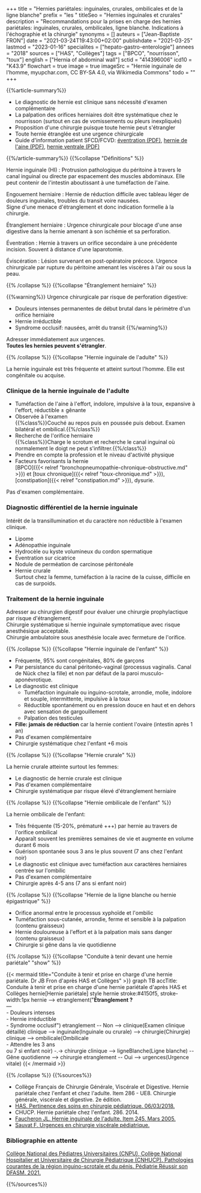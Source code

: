 +++
title = "Hernies pariétales: inguinales, crurales, ombilicales et de la ligne blanche"
prefix = "les "
titleSeo = "Hernies inguinales et crurales"
description = "Recommandations pour la prises en charge des hernies pariétales: inguinales, crurales, ombilicales, ligne blanche. Indications à l'échographie et la chirurgie"
synonyms = []
auteurs = ["Jean-Baptiste FRON"]
date = "2021-03-24T19:43:00+02:00"
publishdate = "2021-03-25"
lastmod = "2023-01-16"
specialites = ["hepato-gastro-enterologie"]
annees = "2018"
sources = ["HAS", "Collèges"]
tags = ["BPCO", "nourrisson", "toux"]
english = ["Hernia of abdominal wall"]
sctid = "414396006"
icd10 = "K43.9"
flowchart = true
image = true
imageSrc = "Hernie inguinale de l'homme, myupchar.com, CC BY-SA 4.0, via Wikimedia Commons"
todo = ""
+++

{{%article-summary%}}

- Le diagnostic de hernie est clinique sans nécessité d'examen complémentaire
- La palpation des orifices herniaires doit être systématique chez le nourrisson (surtout en cas de vomissements ou pleurs inexpliqués)
- Proposition d'une chirurgie puisque toute hernie peut s'étrangler
- Toute hernie étranglée est une urgence chirurgicale
- Guide d'information patient SFCD/FCVD: [éventration (PDF)](https://www.fcvd.fr/wp-content/uploads/2022/01/FICHE-D_INFORMATION-PATIENT-EVENTRATIONS.pdf), [hernie de l'aine (PDF)](https://www.fcvd.fr/wp-content/uploads/2022/01/FICHE-D_INFORMATION-PATIENT-EVENTRATIONS.pdf), [hernie ventrale (PDF)](https://www.fcvd.fr/wp-content/uploads/2022/01/FICHE-D_INFORMATION-PATIENT-HERNIES-VENTRALES.pdf)

{{%/article-summary%}}
{{%collapse "Définitions" %}}

Hernie inguinale (HI)
: Protrusion pathologique du péritoine à travers le canal inguinal ou directe par espacement des muscles abdominaux. Elle peut contenir de l'intestin aboutissant à une tuméfaction de l'aine.

Engouement herniaire
: Hernie de réduction difficile avec tableau léger de douleurs inguinales, troubles du transit voire nausées.  
Signe d'une menace d'étranglement et donc indication formelle à la chirurgie.

Étranglement herniaire
: Urgence chirurgicale pour blocage d'une anse digestive dans la hernie amenant à son ischémie et sa perforation.

Éventration
: Hernie à travers un orifice secondaire à une précédente incision. Souvent à distance d'une laparotomie.

Éviscération
: Lésion survenant en post-opératoire précoce. Urgence chirurgicale par rupture du péritoine amenant les viscères à l'air ou sous la peau.

{{% /collapse %}}
{{%collapse "Étranglement herniaire" %}}

{{%warning%}}
Urgence chirurgicale par risque de perforation digestive:

- Douleurs intenses permanentes de début brutal dans le périmètre d'un orifice herniaire
- Hernie irréductible
- Syndrome occlusif: nausées, arrêt du transit
{{%/warning%}}

Adresser immédiatement aux urgences.  
**Toutes les hernies peuvent s'étrangler**.

{{% /collapse %}}
{{%collapse "Hernie inguinale de l'adulte" %}}

La hernie inguinale est très fréquente et atteint surtout l'homme. Elle est congénitale ou acquise.

### Clinique de la hernie inguinale de l'adulte

- Tuméfaction de l'aine à l'effort, indolore, impulsive à la toux, expansive à l'effort, réductible ± gênante
- Observée à l'examen  
  {{%class%}}Couché au repos puis en poussée puis debout. Examen bilatéral et ombilical.{{%/class%}}
- Recherche de l'orifice herniaire  
  {{%class%}}Charge le scrotum et recherche le canal inguinal où normalement le doigt ne peut s'infiltrer.{{%/class%}}
- Prendre en compte la profession et le niveau d'activité physique
- Facteurs favorisants la hernie  
  [BPCO]({{< relref "bronchopneumopathie-chronique-obstructive.md" >}}) et [toux chronique]({{< relref "toux-chronique.md" >}}), [constipation]({{< relref "constipation.md" >}}), dysurie.

Pas d'examen complémentaire.

### Diagnostic différentiel de la hernie inguinale

Intérêt de la transillumination et du caractère non réductible à l'examen clinique.

- Lipome
- Adénopathie inguinale
- Hydrocèle ou kyste volumineux du cordon spermatique
- Éventration sur cicatrice
- Nodule de perméation de carcinose péritonéale
- Hernie crurale  
  Surtout chez la femme, tuméfaction à la racine de la cuisse, difficile en cas de surpoids.

### Traitement de la hernie inguinale

Adresser au chirurgien digestif pour évaluer une chirurgie prophylactique par risque d'étranglement.  
Chirurgie systématique si hernie inguinale symptomatique avec risque anesthésique acceptable.  
Chirurgie ambulatoire sous anesthésie locale avec fermeture de l'orifice.

{{% /collapse %}}
{{%collapse "Hernie inguinale de l'enfant" %}}

- Fréquente, 95% sont congénitales, 80% de garçons
- Par persistance du canal péritonéo-vaginal (processus vaginalis. Canal de Nück chez la fille) et non par défaut de la paroi musculo-aponévrotique.
- Le diagnostic est clinique
  - Tuméfaction inguinale ou inguino-scrotale, arrondie, molle, indolore et souple, intermittente, impulsive à la toux
  - Réductible spontanément ou en pression douce en haut et en dehors avec sensation de gargouillement
  - Palpation des testicules
- **Fille: jamais de réduction** car la hernie contient l'ovaire (intestin après 1 an)
- Pas d'examen complémentaire
- Chirurgie systématique chez l'enfant +6 mois

{{% /collapse %}}
{{%collapse "Hernie crurale" %}}

La hernie crurale atteinte surtout les femmes:

- Le diagnostic de hernie crurale est clinique
- Pas d'examen complémentaire
- Chirurgie systématique par risque élevé d'étranglement herniaire

{{% /collapse %}}
{{%collapse "Hernie ombilicale de l'enfant" %}}

La hernie ombilicale de l'enfant:

- Très fréquente (15-20%, prématuré +++) par hernie au travers de l'orifice ombilical
- Apparaît souvent les premières semaines de vie et augmente en volume durant 6 mois
- Guérison spontanée sous 3 ans le plus souvent (7 ans chez l'enfant noir)
- Le diagnostic est clinique avec tuméfaction aux caractères herniaires centrée sur l'ombilic
- Pas d'examen complémentaire
- Chirurgie après 4-5 ans (7 ans si enfant noir)

{{% /collapse %}}
{{%collapse "Hernie de la ligne blanche ou hernie épigastrique" %}}

- Orifice anormal entre le processus xyphoïde et l'ombilic
- Tuméfaction sous-cutanée, arrondie, ferme et sensible à la palpation (contenu graisseux)
- Hernie douloureuse à l'effort et à la palpation mais sans danger (contenu graisseux)
- Chirurgie si gêne dans la vie quotidienne

{{% /collapse %}}
{{%collapse "Conduite à tenir devant une hernie pariétale" "show" %}}

{{< mermaid title="Conduite à tenir et prise en charge d'une hernie pariétale. Dr JB Fron d'après HAS et Collèges" >}}
graph TB
accTitle: Conduite à tenir et prise en charge d'une hernie pariétale d'après HAS et Collèges
  hernie[Hernie pariétale]
  style hernie stroke:#4150f5, stroke-width:1px
    hernie --> etranglement("<b>Étranglement ?</b><br>—<br>- Douleurs intenses<br>- Hernie irréductible<br>- Syndrome occlusif")
      etranglement -- Non --> clinique(Examen clinique détaillé)
        clinique --> inguinale(Inguinale ou crurale) --> chirurgie(Chirurgie)
        clinique --> ombilicale(Ombilicale<br>- Attendre les 3 ans<br>ou 7 si enfant noir) -.-> chirurgie
        clinique --> ligneBlanche(Ligne blanche) -- Gêne quotidienne --> chirurgie
      etranglement -- Oui --> urgences(Urgence vitale)
{{< /mermaid >}}

{{% /collapse %}}
{{%sources%}}

- Collège Français de Chirurgie Générale, Viscérale et Digestive. Hernie pariétale chez l'enfant et chez l'adulte. Item 286 - UE8. Chirurgie générale, viscérale et digestive. 2e édition.
- [HAS. Pertinence des soins en chirurgie pédiatrique. 06/03/2018.](https://www.has-sante.fr/jcms/c_2831488/fr/pertinence-des-soins-en-chirurgie-pediatrique)
- CHUCP. Hernie pariétale chez l'enfant. 286. 2014.
- [Faucheron JL. Hernie inguinale de l'adulte. Item 245. Mars 2005.](https://doczz.fr/doc/2579938/hernie-inguinale-de-l-adulte--245a-)
- [Sauvat F. Urgences en chirurgie viscérale pédiatrique.](https://urgences-serveur.fr/IMG/pdf/Urg_chir_pediatriques.pdf)

### Bibliographie en attente

[Collège National des Pédiatres Universitaires (CNPU), Collège National Hospitalier et Universitaire de Chirurgie Pédiatrique (CNHUCP). Pathologies courantes de la région inguino-scrotale et du pénis. Pédiatrie Réussir son DFASM. 2021.](https://www.pedia-univ.fr/deuxieme-cycle/referentiel/gastroenterologie-nutrition-chirurgie-abdominopelvienne/pathologies)

{{%/sources%}}
